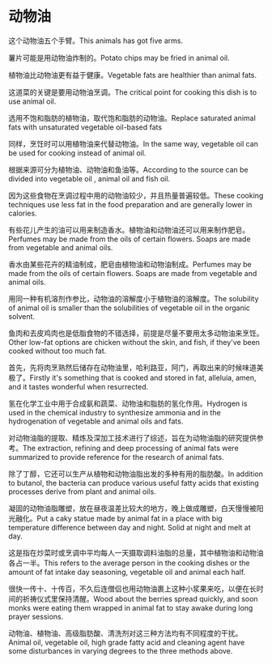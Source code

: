 # 动物油

<p><span class="chinese">这个动物油五个手臂。</span><span class="english">This animals has got five arms.</span></p>

<p><span class="chinese">薯片可能是用动物油炸制的。</span><span class="english">Potato chips may be fried in animal oil.</span></p>

<p><span class="chinese">植物油比动物油更有益于健康。</span><span class="english">Vegetable fats are healthier than animal fats.</span></p>

<p><span class="chinese">这道菜的关键是要用动物油烹调。</span><span class="english">The critical point for cooking this dish is to use animal oil.</span></p>

<p><span class="chinese">选用不饱和脂肪的植物油，取代饱和脂肪的动物油。</span><span class="english">Replace saturated animal fats with unsaturated vegetable oil-based fats</span></p>

<p><span class="chinese">同样，烹饪时可以用植物油来代替动物油。</span><span class="english">In the same way, vegetable oil can be used for cooking instead of animal oil.</span></p>

<p><span class="chinese">根据来源可分为植物油、动物油和鱼油等。</span><span class="english">According to the source can be divided into vegetable oil , animal oil and fish oil.</span></p>

<p><span class="chinese">因为这些食物在烹调过程中用的动物油较少，并且热量普遍较低。</span><span class="english">These cooking techniques use less fat in the food preparation and are generally lower in calories.</span></p>

<p><span class="chinese">有些花儿产生的油可以用来制造香水。植物油和动物油还可以用来制作肥皂。</span><span class="english">Perfumes may be made from the oils of certain flowers. Soaps are made from vegetable and animal oils.</span></p>

<p><span class="chinese">香水由某些花卉的精油制成，肥皂由植物油和动物油制成。</span><span class="english">Perfumes may be made from the oils of certain flowers. Soaps are made from vegetable and animal oils.</span></p>

<p><span class="chinese">用同一种有机溶剂作参比，动物油的溶解度小于植物油的溶解度。</span><span class="english">The solubility of animal oil is smaller than the solubilities of vegetable oil in the organic solvent.</span></p>

<p><span class="chinese">鱼肉和去皮鸡肉也是低脂食物的不错选择，前提是尽量不要用太多动物油来烹饪。</span><span class="english">Other low-fat  options are chicken without the skin, and fish, if they've been cooked without too much fat.</span></p>

<p><span class="chinese">首先，先将肉烹熟然后储存在动物油里，哈利路亚，阿门，再取出来的时候味道美极了。</span><span class="english">Firstly it's something that is cooked and stored in fat, alleluia, amen, and it tastes wonderful when resurrected.</span></p>

<p><span class="chinese">氢在化学工业中用于合成氨和蔬菜、动物油和脂肪的氢化作用。</span><span class="english">Hydrogen is used in the chemical industry to synthesize ammonia and in the hydrogenation of vegetable and animal oils and fats.</span></p>

<p><span class="chinese">对动物油脂的提取、精炼及深加工技术进行了综述，旨在为动物油脂的研究提供参考。</span><span class="english">The extraction, refining and deep processing of animal fats were summarized to provide reference for the research of animal fats.</span></p>

<p><span class="chinese">除了丁醇，它还可以生产从植物和动物油脂出发的多种有用的脂肪酸。</span><span class="english">In addition to butanol, the bacteria can produce various useful fatty acids that existing processes derive from plant and animal oils.</span></p>

<p><span class="chinese">凝固的动物油脂雕塑，放在昼夜温差比较大的地方，晚上做成雕塑，白天慢慢被阳光融化。</span><span class="english">Put a caky statue made by animal fat in a place with big temperature difference between day and night. Solid at night and melt at day.</span></p>

<p><span class="chinese">这是指在炒菜时或烹调中平均每人一天摄取调料油脂的总量，其中植物油和动物油各占一半。</span><span class="english">This refers to the average person in the cooking dishes or the amount of fat intake day seasoning, vegetable oil and animal each half.</span></p>

<p><span class="chinese">很快一传十、十传百，不久后连僧侣也用动物油裹上这种小浆果来吃，以便在长时间的祈祷仪式里保持清醒。</span><span class="english">Wood about the berries spread quickly, and soon monks were eating them wrapped in animal fat to stay awake during long prayer sessions.</span></p>

<p><span class="chinese">动物油、植物油、高级脂肪酸、清洗剂对这三种方法均有不同程度的干扰。</span><span class="english">Animal oil, vegetable oil, high grade fatty acid and cleaning agent have some disturbances in varying degrees to the three methods above.</span></p>

